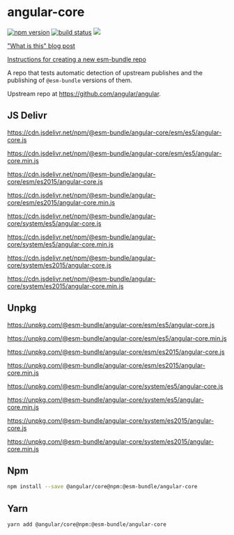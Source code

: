 # angular-core

[![npm version](https://img.shields.io/npm/v/@esm-bundle/angular-core.svg?style=flat)](https://www.npmjs.com/package/@esm-bundle/angular-core) [![build status](https://travis-ci.com/esm-bundle/angular-core.svg?branch=master)](https://travis-ci.com/esm-bundle/angular-core) [![](https://data.jsdelivr.com/v1/package/npm/@esm-bundle/angular-core/badge)](https://www.jsdelivr.com/package/npm/@esm-bundle/angular-core)

["What is this" blog post](https://medium.com/@joeldenning/an-esm-bundle-for-any-npm-package-5f850db0e04d)

[Instructions for creating a new esm-bundle repo](https://github.com/esm-bundle/new-repo-instructions)

A repo that tests automatic detection of upstream publishes and the publishing of `@esm-bundle` versions of them.

Upstream repo at https://github.com/angular/angular.

## JS Delivr

https://cdn.jsdelivr.net/npm/@esm-bundle/angular-core/esm/es5/angular-core.js

https://cdn.jsdelivr.net/npm/@esm-bundle/angular-core/esm/es5/angular-core.min.js

https://cdn.jsdelivr.net/npm/@esm-bundle/angular-core/esm/es2015/angular-core.js

https://cdn.jsdelivr.net/npm/@esm-bundle/angular-core/esm/es2015/angular-core.min.js

https://cdn.jsdelivr.net/npm/@esm-bundle/angular-core/system/es5/angular-core.js

https://cdn.jsdelivr.net/npm/@esm-bundle/angular-core/system/es5/angular-core.min.js

https://cdn.jsdelivr.net/npm/@esm-bundle/angular-core/system/es2015/angular-core.js

https://cdn.jsdelivr.net/npm/@esm-bundle/angular-core/system/es2015/angular-core.min.js

## Unpkg

https://unpkg.com/@esm-bundle/angular-core/esm/es5/angular-core.js

https://unpkg.com/@esm-bundle/angular-core/esm/es5/angular-core.min.js

https://unpkg.com/@esm-bundle/angular-core/esm/es2015/angular-core.js

https://unpkg.com/@esm-bundle/angular-core/esm/es2015/angular-core.min.js

https://unpkg.com/@esm-bundle/angular-core/system/es5/angular-core.js

https://unpkg.com/@esm-bundle/angular-core/system/es5/angular-core.min.js

https://unpkg.com/@esm-bundle/angular-core/system/es2015/angular-core.js

https://unpkg.com/@esm-bundle/angular-core/system/es2015/angular-core.min.js

## Npm

```sh
npm install --save @angular/core@npm:@esm-bundle/angular-core
```

## Yarn

```sh
yarn add @angular/core@npm:@esm-bundle/angular-core
```
